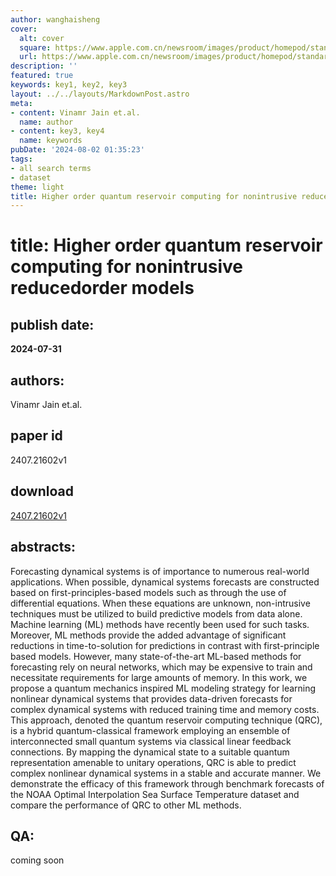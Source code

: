 ```yaml
---
author: wanghaisheng
cover:
  alt: cover
  square: https://www.apple.com.cn/newsroom/images/product/homepod/standard/Apple-HomePod-hero-230118_big.jpg.large_2x.jpg
  url: https://www.apple.com.cn/newsroom/images/product/homepod/standard/Apple-HomePod-hero-230118_big.jpg.large_2x.jpg
description: ''
featured: true
keywords: key1, key2, key3
layout: ../../layouts/MarkdownPost.astro
meta:
- content: Vinamr Jain et.al.
  name: author
- content: key3, key4
  name: keywords
pubDate: '2024-08-02 01:35:23'
tags:
- all search terms
- dataset
theme: light
title: Higher order quantum reservoir computing for nonintrusive reducedorder models
---
```


# title: Higher order quantum reservoir computing for nonintrusive reducedorder models 
## publish date: 
**2024-07-31** 
## authors: 
  Vinamr Jain et.al. 
## paper id
2407.21602v1
## download
[2407.21602v1](http://arxiv.org/abs/2407.21602v1)
## abstracts:
Forecasting dynamical systems is of importance to numerous real-world applications. When possible, dynamical systems forecasts are constructed based on first-principles-based models such as through the use of differential equations. When these equations are unknown, non-intrusive techniques must be utilized to build predictive models from data alone. Machine learning (ML) methods have recently been used for such tasks. Moreover, ML methods provide the added advantage of significant reductions in time-to-solution for predictions in contrast with first-principle based models. However, many state-of-the-art ML-based methods for forecasting rely on neural networks, which may be expensive to train and necessitate requirements for large amounts of memory. In this work, we propose a quantum mechanics inspired ML modeling strategy for learning nonlinear dynamical systems that provides data-driven forecasts for complex dynamical systems with reduced training time and memory costs. This approach, denoted the quantum reservoir computing technique (QRC), is a hybrid quantum-classical framework employing an ensemble of interconnected small quantum systems via classical linear feedback connections. By mapping the dynamical state to a suitable quantum representation amenable to unitary operations, QRC is able to predict complex nonlinear dynamical systems in a stable and accurate manner. We demonstrate the efficacy of this framework through benchmark forecasts of the NOAA Optimal Interpolation Sea Surface Temperature dataset and compare the performance of QRC to other ML methods.
## QA:
coming soon

